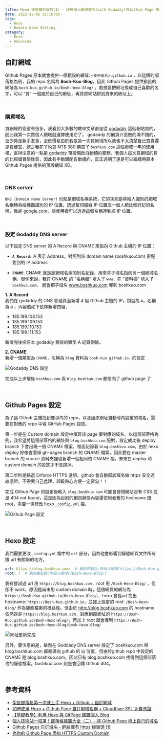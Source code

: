 ```yaml
---
title: Hexo 進階補充系列(1) - 註冊個人網域域名(with Godaddy)與Github Page 設定
date: 2022-12-02 16:16:00
tags:
  - Hexo
  - Domain Name Setting
category:
  - Hexo
  - Advanced
---
```


## **自訂網域**

Github Pages 原本就會提供一個預設的網域: `<使用者名>.github.io` ，以這個的部落格為例，我的 repo 名稱為 **Bosh-Kuo-Blog**，因此 Github Pages 提供預設的網址為 `bosh-kuo.github.io/Bosh-Hexo-Blog/` 。若想要把網址換成自己喜歡的名字，可以 “買” 一個屬於自己的網址，再將原網站綁到買來的網址上。

<br>

<!-- more -->

### **購買域名**
買網域的管道有很多，我看到大多數的教學文章都是從 [godaddy](https://tw.godaddy.com/?checkAvail=1&itc=mya_dom_srch&pl_id=1&key=mya_domain_search) 這個網站買的，因此我第一次買個人網域就選擇使用它了。 godaddy 的網頁介面做的滿不錯的，至少算是新手友善，至於價格由於我是第一次買網域所以我也不太清楚自己買貴還是買便宜，總之我花了約莫 NT$ 380 購買了 `boshkuo.com` 這個網域一年的使用權，直得注意的一點是 godaddy 預設開啟自動續約服務，我個人這次買網域的目的比較偏實驗性質，因此有手動關閉自動續約，反正過期了還是可以繼續用原本 Github Pages 提供的預設網域 XD。

<br>

### **DNS server**

`DNS (Domain Name Server)` 也就是網域名稱系統，它的功能是將給人識別的網域名稱轉為給機器識別的 IP 位置，透過幫伺服器 IP 位置取一個人類比較好記的名稱，像是 google.com，讓使用者可以透過這個名稱連到該 IP 位置。

<br>

### **設定 Godaddy DNS server**
以下設定 DNS server 的 A Record 與 CNAME 來指向 Github 主機的 IP 位置： 

- **`A Record:`** A 表示 Address，對照到該 domain name (boshkuo.com) 要配對到的 IP address
  
- **`CNAME`**: CNAME 就是該網域名稱的別名紀錄，用來將子域名指向另一個網域名稱，舉例來說，我在 CNAME 的 "名稱欄" 填入了 `www`，在 "資料欄" 填入了 `boshkuo.com.	` 就會把子域名 www.boshkuo.com 導到 boshkuo.com
  
 
**1. A Record**  
我們在 godaddy 的 DNS 管理頁面新增 4 組 Github 主機的 IP，類型為 `A`，名稱為 `@` ，內容值如下依序新增四組，

- 185.199.108.153
- 185.199.109.153
- 185.199.110.153
- 185.199.111.153

新增完後把原本 godaddy 預設的類型 A 紀錄刪除。

**2. CNAME**  
新增一個類型為 `CNAME`，名稱為 `blog` 資料為 `bosh-kuo.github.io.` 的設定

![Godaddy DNS 設定](https://res.cloudinary.com/djtoo8orh/image/upload/v1673863366/Hexo%20Blog/2022-10-02-hexo-supplementary-domain-name/godaddy_bndcfm.png)

完成以上步驟後 `boshkuo.com` 與 `blog.boshkuo.com` 都指向了 github page 了

<br>

## **Github Pages 設定**
為了讓 Github 主機找到要導向的 repo，以及讓原網址自動導向設定的域名，需要在對應的 repo 中做 GitHub Pages 設定。  

第一步是在 Custom domain 設定中填寫該 page 要對應的域名。以這個部落格為例，我希望將這個部落格的網址與 `blog.boshkuo.com` 配對，設定成功後 deploy branch 下會出現一個 CNAME 檔案，裡面記錄著 `blog.boshkuo.com`。由於 hexo deploy 好像會蓋掉 gh-pages branch 的 CNAME 檔案，因此要在 master branch 的 source 資料夾裡也新增一個相同的 CNAME 檔，未來在 deploy 時 custom domain 的設定才不會跑掉。

第二步則是點選 Enforce HTTPS 選項，github 會自動幫該域名做 https 安全連線憑證，不需要自己處理，超級貼心方便一定要勾！！

完成 Github Page 的設定後輸入 `blog.boshkuo.com` 可能會發現網站沒有 CSS 或是 404 not found，這是因為目前的網頁靜態內容還使用者舊的 hostname 跟 root，需要一併修改 hexo `_config.yml` 檔。

![Github Page 設定](https://res.cloudinary.com/djtoo8orh/image/upload/v1673863366/Hexo%20Blog/2022-10-02-hexo-supplementary-domain-name/github_page_r5zpw5.png)

<br>

## **Hexo 設定**

我們需要更改 `_config.yml` 檔中的 `url` 部分，因為他會影響到靜態網頁文件所有跟 url 有關聯的地方。

```yaml
url: https://blog.boshkuo.com/  # 網站的網址:無個人網域(https://Bosh-Kuo.github.io/Bosh-Hexo-Blog/)
root: /  # 網站根目錄:無個人網域(/Bosh-Hexo-Blog/)
```

我有嘗試過 url 用 `https://blog.boshkuo.com`，root 用 `/Bosh-Hexo-Blog/` ，但卻不 work，原因是尚未用 custom domain 時，這個網頁的網址為 `https://Bosh-Kuo.github.io/Bosh-Hexo-Blog/`， hexo 會從url 找出 hostname: `https://Bosh-Kuo.github.io`，並接上設定的 root: `/Bosh-Hexo-Blog/` 作為靜態檔案的根路徑。但由於 http://blog.boshkuo.com 的 hostname 依然還是 `https://blog.boshkuo.com`，對應到原網址的 `https://Bosh-Kuo.github.io/Bosh-Hexo-Blog/`，再加上 root 就會導到 `https://Bosh-Kuo.github.io/Bosh-Hexo-Blog/Bosh-Hexo-Blog/`


![網址更新完成](https://res.cloudinary.com/djtoo8orh/image/upload/v1673863366/Hexo%20Blog/2022-10-02-hexo-supplementary-domain-name/new_link_vusjys.png)

另外，要注意的是，雖然在 Goddady DNS server 設定了 boshkuo.com 與 blog.boshkuo.com 都都導向 github 的 ip 位置，但由於github repo 中設定的 CNAME 是 blog.boshkuo.com，因此只有 blog.boshkuo.com 找得到這個部落格的靜態檔案，boshkuo.com 則是會回傳 Github 404。

<br>

## **參考資料**

- [架設部落格第一次就上手 Hexo + Github + 自訂網域](https://chanchandev.com/note/Hexo/hexo-introduction/2335841689/)
- [如何使用 Hexo + Github Page 自訂網域名稱 + Cloudflare SSL 免費憑證](https://wualnz.com/%E5%A6%82%E4%BD%95%E4%BD%BF%E7%94%A8-Hexo-Github-Page-%E7%94%A8-Cloudflare-%E7%B6%81%E5%AE%9A%E5%80%8B%E4%BA%BA%E7%B6%B2%E5%9D%80/)
- [【基礎教學】利用 Hexo 與 GitPage 建置個人 Blog](https://medium.com/@a3216lucy/%E5%9F%BA%E7%A4%8E%E6%95%99%E5%AD%B8-%E5%88%A9%E7%94%A8-hexo-%E8%88%87-gitpage-%E5%BB%BA%E7%BD%AE%E5%80%8B%E4%BA%BA-blog-79f34cbc1d86)
- [個人技術站一把罩！部落格建置大全（二）- 將 Github Page 串上自己的域名](https://medium.com/%E5%89%8D%E7%AB%AF%E5%AF%A6%E5%8A%9B%E4%B8%89%E6%98%8E%E6%B2%BB/%E5%80%8B%E4%BA%BA%E6%8A%80%E8%A1%93%E7%AB%99%E4%B8%80%E6%8A%8A%E7%BD%A9-%E9%83%A8%E8%90%BD%E6%A0%BC%E5%BB%BA%E7%BD%AE%E5%A4%A7%E5%85%A8-%E4%BA%8C-%E5%B0%87-github-page-%E4%B8%B2%E4%B8%8A%E8%87%AA%E5%B7%B1%E7%9A%84%E5%9F%9F%E5%90%8D-8f7e11cf2687)
- [Github Pages 自訂域名 - 輕鬆擁有 https 綠鎖頭 (1)](https://blog.dmoon.tw/github-pages-custom-domain/)
- [為你的 Github Page 添加 HTTPS Custom Domain](https://blog.v123582.tw/2018/08/27/%E7%82%BA%E4%BD%A0%E7%9A%84-Github-Page-%E6%B7%BB%E5%8A%A0-HTTPS-Custom-Domain/)